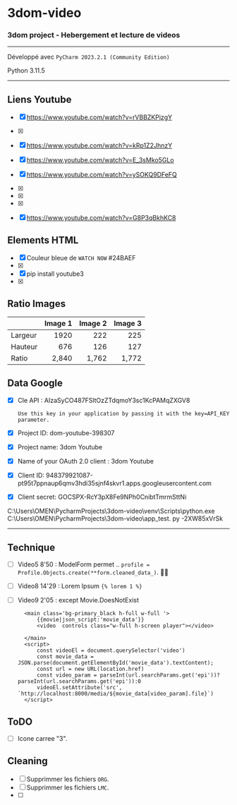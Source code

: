 # 3dom-video
### 3dom project - Hebergement et lecture de videos

---

Développé avec `PyCharm 2023.2.1 (Community Edition)`

Python 3.11.5

---

## Liens Youtube
- [x] https://www.youtube.com/watch?v=rVBBZKPjzgY
- [x]   
- [x] https://www.youtube.com/watch?v=kRp1Z2JhnzY  
- [x] https://www.youtube.com/watch?v=E_3sMko5GLo  
- [x] https://www.youtube.com/watch?v=ySOKQ9DFeFQ  
- [x]   
- [x]   
- [x]   
- [x] https://www.youtube.com/watch?v=G8P3qBkhKC8  


## Elements HTML
- [x] Couleur bleue de `WATCH NOW` #24BAEF    
- [x]   
- [x] pip install youtube3  
- [x]   

## Ratio Images

|         | Image 1 | Image 2 | Image 3 |
|:--------|--------:|--------:|--------:|
| Largeur |    1920 |     222 |     225 |
| Hauteur |     676 |     126 |     127 |
| Ratio   |   2,840 |   1,762 |   1,772 |


## Data Google
- [x] Cle API : AIzaSyCO487FSltOzZTdqmoY3sc1KcPAMqZXGV8
          
      Use this key in your application by passing it with the key=API_KEY parameter.

- [x] Project ID: dom-youtube-398307
- [x] Project name: 3dom Youtube
- [x] Name of your OAuth 2.0 client : 3dom Youtube

- [x] Client ID: 948379921087-pt95t7ppnaup6qmv3hdi35sjnf4skvr1.apps.googleusercontent.com
- [x] Client secret: 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

C:\Users\OMEN\PycharmProjects\3dom-video\venv\Scripts\python.exe C:\Users\OMEN\PycharmProjects\3dom-video\app_test.
py -2XW85xVrSk


---

## Technique
- [ ] Video5 8'50 : ModelForm permet  .. `profile = Profile.Objects.create(**form.cleaned_data_)`.  💖💖
- [ ] Video8 14'29 : Lorem Ipsum `{% lorem 1 %}`
- [ ] Video9 2'05 : except Movie.DoesNotExist

        <main class='bg-primary_black h-full w-full '>
            {{movie|json_script:'movie_data'}}
            <video  controls class="w-full h-screen player"></video>
            
        </main>
        <script>
            const videoEl = document.querySelector('video')
            const movie_data = JSON.parse(document.getElementById('movie_data').textContent);
            const url = new URL(location.href)
            const video_param = parseInt(url.searchParams.get('epi'))?parseInt(url.searchParams.get('epi')):0
            videoEl.setAttribute('src', `http://localhost:8000/media/${movie_data[video_param].file}`)
        </script>

                           
## ToDO
- [ ] Icone carree "3".



## Cleaning
- [ ] Supprimmer les fichiers `ORG`.
- [ ] Supprimmer les fichiers `LMC`.
- [ ] 



